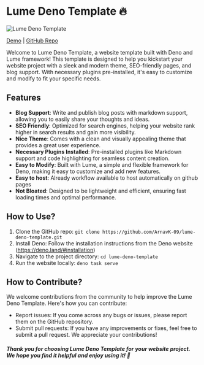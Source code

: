 # Lume Deno Template 🔥

![Lume Deno Template](https://media.tenor.com/ewBiGLA19fYAAAAd/deno.gif)

[Demo](https://lume-deno-template.herokuapp.com/) | [GitHub Repo](https://github.com/ArnavK-09/lume-deno-template)

Welcome to Lume Deno Template, a website template built with Deno and Lume framework! This template is designed to help you kickstart your website project with a sleek and modern theme, SEO-friendly pages, and blog support. With necessary plugins pre-installed, it's easy to customize and modify to fit your specific needs.

## Features

-   **Blog Support**: Write and publish blog posts with markdown support, allowing you to easily share your thoughts and ideas.
-   **SEO Friendly**: Optimized for search engines, helping your website rank higher in search results and gain more visibility.
-   **Nice Theme**: Comes with a clean and visually appealing theme that provides a great user experience.
-   **Necessary Plugins Installed**: Pre-installed plugins like Markdown support and code highlighting for seamless content creation.
-   **Easy to Modify**: Built with Lume, a simple and flexible framework for Deno, making it easy to customize and add new features.
- **Easy to host**: Already workflow available to host automatically on github pages
-   **Not Bloated**: Designed to be lightweight and efficient, ensuring fast loading times and optimal performance.

## How to Use?

1. Clone the GitHub repo: `git clone https://github.com/ArnavK-09/lume-deno-template.git`
2. Install Deno: Follow the installation instructions from the Deno website (https://deno.land/#installation)
3. Navigate to the project directory: `cd lume-deno-template`
4. Run the website locally: `deno task serve`

## How to Contribute?

We welcome contributions from the community to help improve the Lume Deno Template. Here's how you can contribute:

-   Report issues: If you come across any bugs or issues, please report them on the GitHub repository.
-   Submit pull requests: If you have any improvements or fixes, feel free to submit a pull request. We appreciate your contributions!

##### Thank you for choosing Lume Deno Template for your website project. We hope you find it helpful and enjoy using it! 🐢
